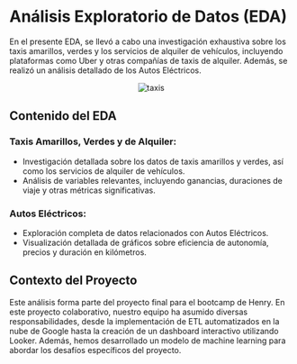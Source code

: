 # Análisis Exploratorio de Datos (EDA)

En el presente EDA, se llevó a cabo una investigación exhaustiva sobre los taxis amarillos, verdes y los servicios de alquiler de vehículos, incluyendo plataformas como Uber y otras compañías de taxis de alquiler. Además, se realizó un análisis detallado de los Autos Eléctricos.

<p align="center">
  <img src="img/taxi-car-bokeh-lights.jpg" alt="taxis">
</p>

## Contenido del EDA

### Taxis Amarillos, Verdes y de Alquiler:

- Investigación detallada sobre los datos de taxis amarillos y verdes, así como los servicios de alquiler de vehículos.
- Análisis de variables relevantes, incluyendo ganancias, duraciones de viaje y otras métricas significativas.

### Autos Eléctricos:

- Exploración completa de datos relacionados con Autos Eléctricos.
- Visualización detallada de gráficos sobre eficiencia de autonomía, precios y duración en kilómetros.

## Contexto del Proyecto

Este análisis forma parte del proyecto final para el bootcamp de Henry. En este proyecto colaborativo, nuestro equipo ha asumido diversas responsabilidades, desde la implementación de ETL automatizados en la nube de Google hasta la creación de un dashboard interactivo utilizando Looker. Además, hemos desarrollado un modelo de machine learning para abordar los desafíos específicos del proyecto.
